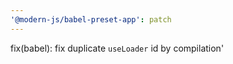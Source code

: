 ```yaml
---
'@modern-js/babel-preset-app': patch
---
```


fix(babel): fix duplicate `useLoader` id by compilation'
